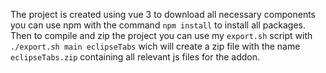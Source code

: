 <!-- TODO add reviewer info here -->

The project is created using vue 3 to download all necessary components you can use npm with the command `npm install` to install all packages. Then to compile and zip the project you can use my `export.sh` script with `./export.sh main eclipseTabs` wich will create a zip file with the name `eclipseTabs.zip` containing all relevant js files for the addon.
